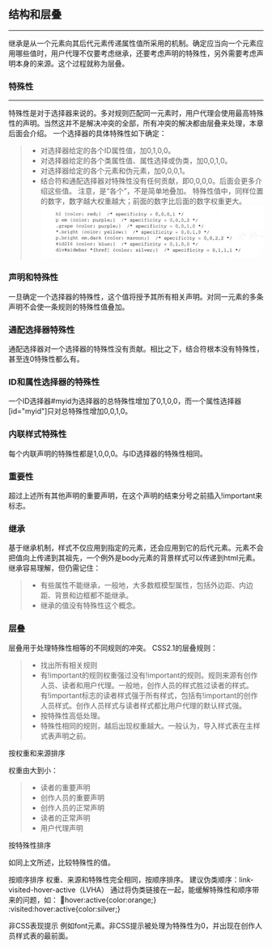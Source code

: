 ## 结构和层叠
---
继承是从一个元素向其后代元素传递属性值所采用的机制。确定应当向一个元素应用哪些值时，用户代理不仅要考虑继承，还要考虑声明的特殊性，另外需要考虑声明本身的来源。这个过程就称为层叠。

### 特殊性
---
特殊性是对于选择器来说的。多对规则匹配同一元素时，用户代理会使用最高特殊性的声明。当然这并不是解决冲突的全部，所有冲突的解决都由层叠来处理，本章后面会介绍。
一个选择器的具体特殊性如下确定：
>* 对选择器给定的各个ID属性值，加0,1,0,0。
>* 对选择器给定的各个类属性值、属性选择或伪类，加0,0,1,0。
>* 对选择器给定的各个元素和伪元素，加0,0,0,1。
>* 结合符和通配选择器对特殊性没有任何贡献，即0,0,0,0。后面会更多介绍这些值。
注意，是“各个”，不是简单地叠加。
特殊性值中，同样位置的数字，数字越大权重越大；前面的数字比后面的数字权重更大。
![image](https://github.com/huangjingxing/css-notes/blob/master/css%20the%20definitive%20guide%203th%20edition%203/photos/1.png)
### 声明和特殊性

一旦确定一个选择器的特殊性，这个值将授予其所有相关声明。对同一元素的多条声明不会使一条规则的特殊性值叠加。
### 通配选择器特殊性

通配选择器对一个选择器的特殊性没有贡献。相比之下，结合符根本没有特殊性，甚至连0特殊性都么有。
### ID和属性选择器的特殊性

一个ID选择器#myid为选择器的总特殊性增加了0,1,0,0，而一个属性选择器[id="myid"]只对总特殊性增加0,0,1,0。
### 内联样式特殊性

每个内联声明的特殊性都是1,0,0,0。与ID选择器的特殊性相同。
### 重要性

超过上述所有其他声明的重要声明，在这个声明的结束分号之前插入!important来标志。

### 继承

基于继承机制，样式不仅应用到指定的元素，还会应用到它的后代元素。元素不会把值向上传递到其祖先，一个例外是body元素的背景样式可以传递到html元素。
继承容易理解，但仍需记住：
>* 有些属性不能继承，一般地，大多数框模型属性，包括外边距、内边距、背景和边框都不能继承。
>* 继承的值没有特殊性这个概念。

### 层叠

层叠用于处理特殊性相等的不同规则的冲突。
CSS2.1的层叠规则：
>* 找出所有相关规则
>* 有!important的规则权重强过没有!important的规则。规则来源有创作人员、读者和用户代理。一般地，创作人员的样式胜过读者的样式。有!important标志的读者样式强于所有样式，包括有!important的创作人员样式。创作人员样式与读者样式都比用户代理的默认样式强。
>* 按特殊性高低处理。
>* 特殊性相同的规则，越后出现权重越大。一般认为，导入样式表在主样式表声明之前。

按权重和来源排序

权重由大到小：
>* 读者的重要声明
>* 创作人员的重要声明
>* 创作人员的正常声明
>* 读者的正常声明
>* 用户代理声明

按特殊性排序

如同上文所述，比较特殊性的值。

按顺序排序
权重、来源和特殊性完全相同，按顺序排序。
建议伪类顺序：link-visited-hover-active（LVHA）
通过将伪类链接在一起，能缓解特殊性和顺序带来的问题，如：
:link:hover:active{color:orange;}
:visited:hover:active{color:silver;}

非CSS表现提示
例如font元素。非CSS提示被处理为特殊性为0，并出现在创作人员样式表的最前面。
